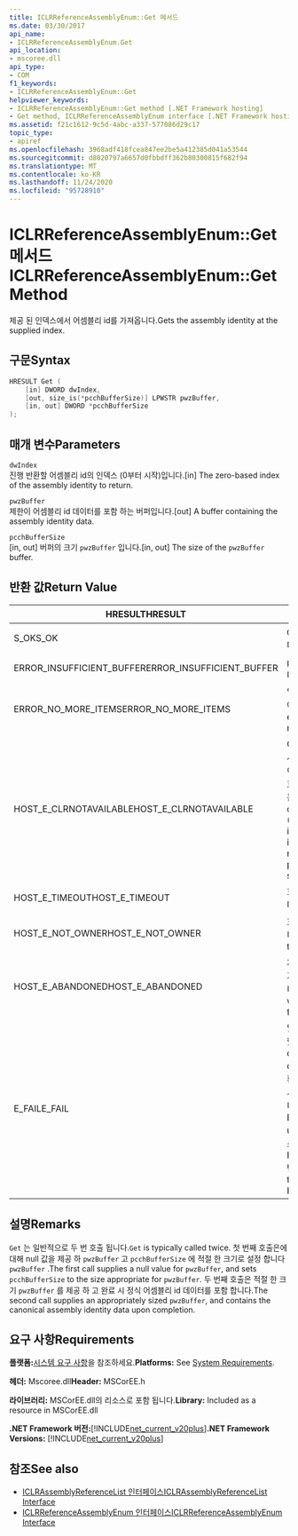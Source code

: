 ```yaml
---
title: ICLRReferenceAssemblyEnum::Get 메서드
ms.date: 03/30/2017
api_name:
- ICLRReferenceAssemblyEnum.Get
api_location:
- mscoree.dll
api_type:
- COM
f1_keywords:
- ICLRReferenceAssemblyEnum::Get
helpviewer_keywords:
- ICLRReferenceAssemblyEnum::Get method [.NET Framework hosting]
- Get method, ICLRReferenceAssemblyEnum interface [.NET Framework hosting]
ms.assetid: f21c1612-9c5d-4abc-a337-577086d29c17
topic_type:
- apiref
ms.openlocfilehash: 3968adf418fcea847ee2be5a412385d041a53544
ms.sourcegitcommit: d8020797a6657d0fbbdff362b80300815f682f94
ms.translationtype: MT
ms.contentlocale: ko-KR
ms.lasthandoff: 11/24/2020
ms.locfileid: "95728910"
---
```

# <a name="iclrreferenceassemblyenumget-method"></a><span data-ttu-id="73ef6-102">ICLRReferenceAssemblyEnum::Get 메서드</span><span class="sxs-lookup"><span data-stu-id="73ef6-102">ICLRReferenceAssemblyEnum::Get Method</span></span>

<span data-ttu-id="73ef6-103">제공 된 인덱스에서 어셈블리 id를 가져옵니다.</span><span class="sxs-lookup"><span data-stu-id="73ef6-103">Gets the assembly identity at the supplied index.</span></span>  
  
## <a name="syntax"></a><span data-ttu-id="73ef6-104">구문</span><span class="sxs-lookup"><span data-stu-id="73ef6-104">Syntax</span></span>  
  
```cpp  
HRESULT Get (  
    [in] DWORD dwIndex,  
    [out, size_is(*pcchBufferSize)] LPWSTR pwzBuffer,  
    [in, out] DWORD *pcchBufferSize  
);  
```  
  
## <a name="parameters"></a><span data-ttu-id="73ef6-105">매개 변수</span><span class="sxs-lookup"><span data-stu-id="73ef6-105">Parameters</span></span>  

 `dwIndex`  
 <span data-ttu-id="73ef6-106">진행 반환할 어셈블리 id의 인덱스 (0부터 시작)입니다.</span><span class="sxs-lookup"><span data-stu-id="73ef6-106">[in] The zero-based index of the assembly identity to return.</span></span>  
  
 `pwzBuffer`  
 <span data-ttu-id="73ef6-107">제한이 어셈블리 id 데이터를 포함 하는 버퍼입니다.</span><span class="sxs-lookup"><span data-stu-id="73ef6-107">[out] A buffer containing the assembly identity data.</span></span>  
  
 `pcchBufferSize`  
 <span data-ttu-id="73ef6-108">[in, out] 버퍼의 크기 `pwzBuffer` 입니다.</span><span class="sxs-lookup"><span data-stu-id="73ef6-108">[in, out] The size of the `pwzBuffer` buffer.</span></span>  
  
## <a name="return-value"></a><span data-ttu-id="73ef6-109">반환 값</span><span class="sxs-lookup"><span data-stu-id="73ef6-109">Return Value</span></span>  
  
|<span data-ttu-id="73ef6-110">HRESULT</span><span class="sxs-lookup"><span data-stu-id="73ef6-110">HRESULT</span></span>|<span data-ttu-id="73ef6-111">설명</span><span class="sxs-lookup"><span data-stu-id="73ef6-111">Description</span></span>|  
|-------------|-----------------|  
|<span data-ttu-id="73ef6-112">S_OK</span><span class="sxs-lookup"><span data-stu-id="73ef6-112">S_OK</span></span>|<span data-ttu-id="73ef6-113">`Get` 성공적으로 반환 되었습니다.</span><span class="sxs-lookup"><span data-stu-id="73ef6-113">`Get` returned successfully.</span></span>|  
|<span data-ttu-id="73ef6-114">ERROR_INSUFFICIENT_BUFFER</span><span class="sxs-lookup"><span data-stu-id="73ef6-114">ERROR_INSUFFICIENT_BUFFER</span></span>|<span data-ttu-id="73ef6-115">`pwzBuffer`가 너무 작습니다.</span><span class="sxs-lookup"><span data-stu-id="73ef6-115">`pwzBuffer` is too small.</span></span>|  
|<span data-ttu-id="73ef6-116">ERROR_NO_MORE_ITEMS</span><span class="sxs-lookup"><span data-stu-id="73ef6-116">ERROR_NO_MORE_ITEMS</span></span>|<span data-ttu-id="73ef6-117">열거형에 항목이 더 이상 포함 되어 있지 않습니다.</span><span class="sxs-lookup"><span data-stu-id="73ef6-117">The enumeration contains no more items.</span></span>|  
|<span data-ttu-id="73ef6-118">HOST_E_CLRNOTAVAILABLE</span><span class="sxs-lookup"><span data-stu-id="73ef6-118">HOST_E_CLRNOTAVAILABLE</span></span>|<span data-ttu-id="73ef6-119">CLR (공용 언어 런타임)이 프로세스에 로드 되지 않았거나 CLR이 관리 코드를 실행할 수 없거나 호출을 성공적으로 처리할 수 없는 상태에 있습니다.</span><span class="sxs-lookup"><span data-stu-id="73ef6-119">The common language runtime (CLR) has not been loaded into a process, or the CLR is in a state in which it cannot run managed code or process the call successfully.</span></span>|  
|<span data-ttu-id="73ef6-120">HOST_E_TIMEOUT</span><span class="sxs-lookup"><span data-stu-id="73ef6-120">HOST_E_TIMEOUT</span></span>|<span data-ttu-id="73ef6-121">호출 시간이 초과 되었습니다.</span><span class="sxs-lookup"><span data-stu-id="73ef6-121">The call timed out.</span></span>|  
|<span data-ttu-id="73ef6-122">HOST_E_NOT_OWNER</span><span class="sxs-lookup"><span data-stu-id="73ef6-122">HOST_E_NOT_OWNER</span></span>|<span data-ttu-id="73ef6-123">호출자가 잠금을 소유 하지 않습니다.</span><span class="sxs-lookup"><span data-stu-id="73ef6-123">The caller does not own the lock.</span></span>|  
|<span data-ttu-id="73ef6-124">HOST_E_ABANDONED</span><span class="sxs-lookup"><span data-stu-id="73ef6-124">HOST_E_ABANDONED</span></span>|<span data-ttu-id="73ef6-125">차단 된 스레드나 파이버에서 대기 하는 동안 이벤트를 취소 했습니다.</span><span class="sxs-lookup"><span data-stu-id="73ef6-125">An event was canceled while a blocked thread or fiber was waiting on it.</span></span>|  
|<span data-ttu-id="73ef6-126">E_FAIL</span><span class="sxs-lookup"><span data-stu-id="73ef6-126">E_FAIL</span></span>|<span data-ttu-id="73ef6-127">알 수 없는 치명적인 오류가 발생 했습니다.</span><span class="sxs-lookup"><span data-stu-id="73ef6-127">An unknown catastrophic failure occurred.</span></span> <span data-ttu-id="73ef6-128">메서드가 E_FAIL 반환 하는 경우 해당 프로세스 내에서 더 이상 CLR을 사용할 수 없습니다.</span><span class="sxs-lookup"><span data-stu-id="73ef6-128">If a method returns E_FAIL, the CLR is no longer usable within the process.</span></span> <span data-ttu-id="73ef6-129">호스팅 메서드를 이후에 호출 하면 HOST_E_CLRNOTAVAILABLE 반환 됩니다.</span><span class="sxs-lookup"><span data-stu-id="73ef6-129">Subsequent calls to hosting methods return HOST_E_CLRNOTAVAILABLE.</span></span>|  
  
## <a name="remarks"></a><span data-ttu-id="73ef6-130">설명</span><span class="sxs-lookup"><span data-stu-id="73ef6-130">Remarks</span></span>  

 <span data-ttu-id="73ef6-131">`Get` 는 일반적으로 두 번 호출 됩니다.</span><span class="sxs-lookup"><span data-stu-id="73ef6-131">`Get` is typically called twice.</span></span> <span data-ttu-id="73ef6-132">첫 번째 호출은에 대해 null 값을 제공 하 `pwzBuffer` 고 `pcchBufferSize` 에 적절 한 크기로 설정 합니다 `pwzBuffer` .</span><span class="sxs-lookup"><span data-stu-id="73ef6-132">The first call supplies a null value for `pwzBuffer`, and sets `pcchBufferSize` to the size appropriate for `pwzBuffer`.</span></span> <span data-ttu-id="73ef6-133">두 번째 호출은 적절 한 크기 `pwzBuffer` 를 제공 하 고 완료 시 정식 어셈블리 id 데이터를 포함 합니다.</span><span class="sxs-lookup"><span data-stu-id="73ef6-133">The second call supplies an appropriately sized `pwzBuffer`, and contains the canonical assembly identity data upon completion.</span></span>  
  
## <a name="requirements"></a><span data-ttu-id="73ef6-134">요구 사항</span><span class="sxs-lookup"><span data-stu-id="73ef6-134">Requirements</span></span>  

 <span data-ttu-id="73ef6-135">**플랫폼:**[시스템 요구 사항](../../get-started/system-requirements.md)을 참조하세요.</span><span class="sxs-lookup"><span data-stu-id="73ef6-135">**Platforms:** See [System Requirements](../../get-started/system-requirements.md).</span></span>  
  
 <span data-ttu-id="73ef6-136">**헤더:** Mscoree.dll</span><span class="sxs-lookup"><span data-stu-id="73ef6-136">**Header:** MSCorEE.h</span></span>  
  
 <span data-ttu-id="73ef6-137">**라이브러리:** MSCorEE.dll의 리소스로 포함 됩니다.</span><span class="sxs-lookup"><span data-stu-id="73ef6-137">**Library:** Included as a resource in MSCorEE.dll</span></span>  
  
 <span data-ttu-id="73ef6-138">**.NET Framework 버전:**[!INCLUDE[net_current_v20plus](../../../../includes/net-current-v20plus-md.md)]</span><span class="sxs-lookup"><span data-stu-id="73ef6-138">**.NET Framework Versions:** [!INCLUDE[net_current_v20plus](../../../../includes/net-current-v20plus-md.md)]</span></span>  
  
## <a name="see-also"></a><span data-ttu-id="73ef6-139">참조</span><span class="sxs-lookup"><span data-stu-id="73ef6-139">See also</span></span>

- [<span data-ttu-id="73ef6-140">ICLRAssemblyReferenceList 인터페이스</span><span class="sxs-lookup"><span data-stu-id="73ef6-140">ICLRAssemblyReferenceList Interface</span></span>](iclrassemblyreferencelist-interface.md)
- [<span data-ttu-id="73ef6-141">ICLRReferenceAssemblyEnum 인터페이스</span><span class="sxs-lookup"><span data-stu-id="73ef6-141">ICLRReferenceAssemblyEnum Interface</span></span>](iclrreferenceassemblyenum-interface.md)

